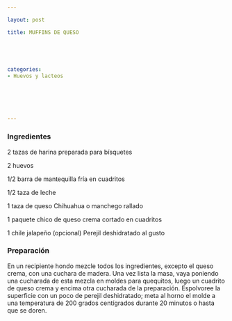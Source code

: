 ```yaml
---

layout: post

title: MUFFINS DE QUESO





categories:
- Huevos y lacteos






---
```


<h3>Ingredientes</h3>

2 tazas de harina preparada para bísquetes

2 huevos

1/2 barra de mantequilla fría en cuadritos

1/2 taza de leche

1 taza de queso Chihuahua o manchego rallado

1 paquete chico de queso crema cortado en cuadritos

1 chile jalapeño (opcional) Perejil deshidratado al gusto

<h3>Preparación</h3>

En un recipiente hondo mezcle todos los ingredientes, excepto el queso crema, con una cuchara de madera. Una vez lista la masa, vaya poniendo una cucharada de esta mezcla en moldes para quequitos, luego un cuadrito de queso crema y encima otra cucharada de la preparación. Espolvoree la superficie con un poco de perejil deshidratado; meta al horno el molde a una temperatura de 200 grados centígrados durante 20 minutos o hasta que se doren.